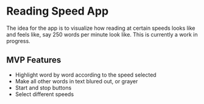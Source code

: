 # Reading Speed App

The idea for the app is to visualize how reading at certain speeds looks like and feels like, say 250 words per minute look like. This is currently a work in progress.

## MVP Features
- Highlight word by word according to the speed selected
- Make all other words in text blured out, or grayer
- Start and stop buttons
- Select different speeds